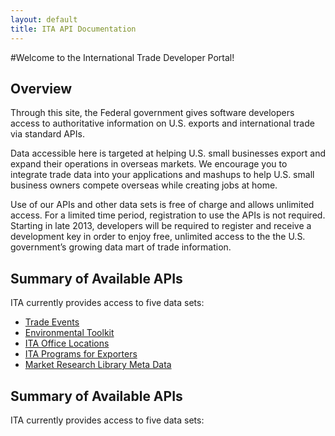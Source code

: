 ```yaml
---
layout: default
title: ITA API Documentation
---
```


#Welcome to the International Trade Developer Portal!

## Overview
Through this site, the Federal government gives software developers access to authoritative information on U.S. exports and international trade via standard APIs.  

Data accessible here is targeted at helping U.S. small businesses export and expand their operations in overseas markets. We encourage you to integrate trade data into your applications and mashups to help U.S. small business owners compete overseas while creating jobs at home.

Use of our APIs and other data sets is free of charge and allows unlimited access.  For a limited time period, registration to use the APIs is not required.  Starting in late 2013, developers will be required to register and receive a development key in order to enjoy free, unlimited access to the the U.S. government’s growing data mart of trade information.

## Summary of Available APIs
ITA currently provides access to five data sets:

* [Trade Events](/docs/2013-08-21-trade-events.html)
* [Environmental Toolkit](/docs/2013-08-21-environmental-toolkit.html)
* [ITA Office Locations](/docs/2013-08-21-ita-office-locations.html)
* [ITA Programs for Exporters](/docs/2013-08-21-ita-programs.html)
* [Market Research Library Meta Data](/docs/2013-08-21-market-research-library-meta-data.html)

## Summary of Available APIs
ITA currently provides access to five data sets:
